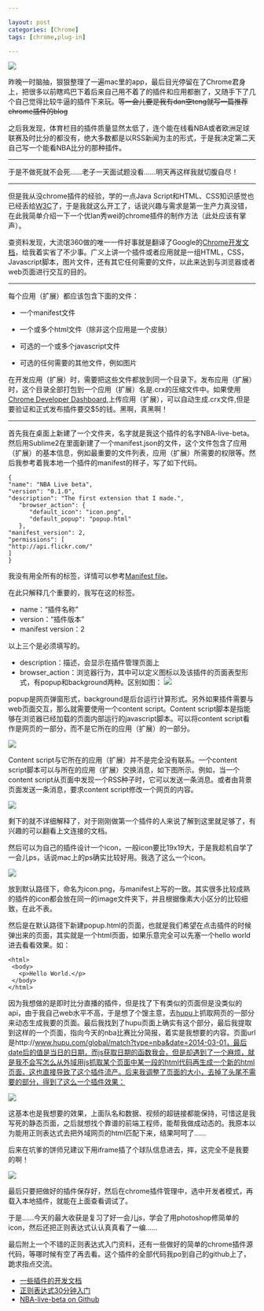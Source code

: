 ```yaml
---

layout: post
categories: [Chrome]
tags: [chrome,plug-in]

---
```


![](http://p2.qqyou.com/biaoqing/uploadpic/2012-12/29/2012122921464172482.gif)

昨晚一时脑抽，狠狠整理了一遍mac里的app，最后目光停留在了Chrome君身上，把很多以前瞎鸡巴下着后来自己用不着了的插件和应用都删了，又随手下了几个自己觉得比较牛逼的插件下来玩。~~等一会儿要是我有dan空teng就写一篇推荐chrome插件的blog~~

之后我发现，体育栏目的插件质量显然太低了，连个能在线看NBA或者欧洲足球联赛及时比分的都没有，绝大多数都是以RSS新闻为主的形式，于是我决定第二天自己写一个能看NBA比分的那种插件。

---
于是不做死就不会死……老子一天面试题没看……明天再这样我就切腹自尽！

---

但是我从没chrome插件的经验，学的一点Java Script和HTML、CSS知识感觉也已经丢给[W3C](http://www.w3school.com.cn/)了，于是我就这么开工了，话说兴趣与需求是第一生产力真没错，在此我简单介绍一下一个优lan秀wei的chrome插件的制作方法（此处应该有掌声）。

查资料发现，大流氓360做的唯一一件好事就是翻译了Google的[Chrome开发文档](http://open.chrome.360.cn/extension_dev/overview.html)，给我着实省了不少事。广义上讲一个插件或者应用就是一组HTML，CSS，Javascript脚本，图片文件，还有其它任何需要的文件，以此来达到与浏览器或者web页面进行交互的目的。

---
每个应用（扩展）都应该包含下面的文件：

- 一个manifest文件

- 一个或多个html文件（除非这个应用是一个皮肤）

- 可选的一个或多个javascript文件

- 可选的任何需要的其他文件，例如图片



在开发应用（扩展）时，需要把这些文件都放到同一个目录下。发布应用（扩展）时，这个目录全部打包到一个应用（扩展）名是.crx的压缩文件中。如果使用[Chrome Developer Dashboard](https://chrome.google.com/webstore/developer/dashboard),上传应用（扩展），可以自动生成.crx文件,但是要验证和正式发布插件要交$5的钱。黑啊，真黑啊！

---
首先我在桌面上新建了一个文件夹，名字就是我这个插件的名字NBA-live-beta。然后用Sublime2在里面新建了一个manifest.json的文件，这个文件包含了应用（扩展）的基本信息，例如最重要的文件列表，应用（扩展）所需要的权限等。然后我参考着我本地一个插件的manifest的样子，写了如下代码。

```
{
"name": "NBA Live beta",
"version": "0.1.0",
"description": "The first extension that I made.",
   "browser_action": {
      "default_icon": "icon.png",
      "default_popup": "popup.html"
   },
"manifest_version": 2,
"permissions": [
"http://api.flickr.com/"
]
}
```
我没有用全所有的标签，详情可以参考[Manifest file](http://open.chrome.360.cn/extension_dev/manifest.html)。

在此只解释几个重要的，我写在这的标签。

- name：“插件名称”
- version：“插件版本”
- manifest version：2

以上三个是必须填写的。

- description：描述，会显示在插件管理页面上
- browser_action：浏览器行为，其中可以定义图标以及该插件的页面表型形式，有popup和background两种。区别如图：
![](http://img.qihoo.com/images/2008/360chrome/img/open/popup.gif)

popup是网页弹窗形式，background是后台运行计算形式。另外如果插件需要与web页面交互，那么就需要使用一个content script。Content script脚本是指能够在浏览器已经加载的页面内部运行的javascript脚本。可以将content script看作是网页的一部分，而不是它所在的应用（扩展）的一部分。

![](http://img.qihoo.com/images/2008/360chrome/img/open/content.gif)

Content script与它所在的应用（扩展）并不是完全没有联系。一个content script脚本可以与所在的应用（扩展）交换消息，如下图所示。例如，当一个content script从页面中发现一个RSS种子时，它可以发送一条消息。或者由背景页面发送一条消息，要求content script修改一个网页的内容。

![](http://img.qihoo.com/images/2008/360chrome/img/open/content1.gif)

剩下的就不详细解释了，对于刚刚做第一个插件的人来说了解到这里就足够了，有兴趣的可以翻看上文连接的文档。

然后可以为自己的插件设计一个icon，一般icon要比19x19大，于是我趁机自学了一会儿ps，话说mac上的ps确实比较好用。我选了这么一个icon。

![](https://lh4.googleusercontent.com/6o17ENKhCJT5YtwiaXjBvc9sHU-rP8PsMmeR6oW5Bw=s256-no)

放到默认路径下，命名为icon.png，与manifest上写的一致。其实很多比较成熟的插件的icon都会放在同一的image文件夹下，并且根据像素大小区分的比较细致，在此不表。

然后是在默认路径下新建popup.html的页面，也就是我们希望在点击插件的时候弹出来的页面，其实就是一个html页面，如果乐意完全可以先塞一个hello world进去看看效果。如：

```
<html>
 <body>
   <p>Hello World.</p>
 </body>
</html>
```

因为我想做的是即时比分直播的插件，但是找了下有类似的页面但是没类似的api，由于我自己web水平不高，于是想了个馊主意，去[hupu](http://www.hupu.com)上抓取网页的一部分来动态生成我要的页面。最后我找到了hupu页面上确实有这个部分，最后我提取到这样的一个页面，指向今天的nba比赛比分简报，着实是我想要的内容。页面url是http://www.hupu.com/global/match?type=nba&date=2014-03-01，最后date后的值是当日的日期，而js获取日期的函数我会，但是却遇到了一个麻烦，就是我不会写怎么从外域用js抓取某个页面中某一段的html代码再生成一个新的html页面，这也直接导致了这个插件流产。后来我调整了页面的大小，去掉了头尾不需要的部分，得到了这么一个插件效果：

![](https://lh6.googleusercontent.com/-31qIooQxMyc/UxW9LN1YYuI/AAAAAAAAADw/mra9GWe_mB4/w680-h906-no/2e2eb9389b504fc2c1e9eab5e7dde71191ef6dcf.jpg)

这基本也是我想要的效果，上面队名和数据、视频的超链接都能保持，可惜这是我写死的静态页面，之后就想找个靠谱的前端工程师，能帮我做成动态的。我原本以为能用正则表达式去把外域网页的html匹配下来，结果呵呵了……

后来在坑爹的饼师兄建议下用iframe插了个球队信息进去，摔，这完全不是我要的啊！

![](https://lh6.googleusercontent.com/-0ZuUqZQERfs/UxW9LIdNQVI/AAAAAAAAAD0/CaFcSeqUv0k/w1060-h856-no/8644ebf81a4c510f05e6b8aa6259252dd42aa564.jpg)

最后只要把做好的插件保存好，然后在chrome插件管理中，选中开发者模式，再载入本地插件，就能在上面查看调试了。


于是……今天的最大收获是复习了好一会儿js，学会了用photoshop修简单的icon，然后还把正则表达式认认真真看了一编……

最后附上一个不错的正则表达式入门资料，还有一些做好的简单的chrome插件源代码，等哪时候有空了再去看。这个插件的全部代码我po到自己的github上了，跪求指点交流。

- [一些插件的开发文档](http://open.chrome.360.cn/extension_dev/samples.html)
- [正则表达式30分钟入门](https://deerchao.net/tutorials/regex/regex.htm)
- [NBA-live-beta on Github](https://github.com/kakack/NBA-live-beta)

